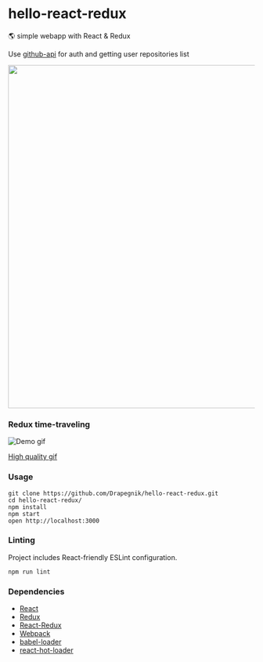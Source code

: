 # hello-react-redux
:earth_americas: simple webapp with React &amp; Redux

Use [github-api](https://developer.github.com/v3/) for auth and getting user repositories list

<img src="http://res.cloudinary.com/dzsjwgjii/image/upload/v1486472848/react-redux.png" width=700px/>

### Redux time-traveling
![Demo gif](http://res.cloudinary.com/dzsjwgjii/image/upload/v1486471790/dev-tools.gif)

[High quality gif](http://res.cloudinary.com/dzsjwgjii/image/upload/v1486471892/gif_dev_tool.gif)

### Usage

```
git clone https://github.com/Drapegnik/hello-react-redux.git
cd hello-react-redux/
npm install
npm start
open http://localhost:3000
```

### Linting
Project includes React-friendly ESLint configuration.

```
npm run lint
```
### Dependencies

* [React](https://facebook.github.io/react/)
* [Redux](http://redux.js.org/)
* [React-Redux](https://github.com/reactjs/react-redux)
* [Webpack](https://webpack.github.io/)
* [babel-loader](https://github.com/babel/babel-loader)
* [react-hot-loader](https://github.com/gaearon/react-hot-loader)
